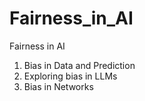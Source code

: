 # Fairness_in_AI
Fairness in AI

1. Bias in Data and Prediction
2. Exploring bias in LLMs
3. Bias in Networks
